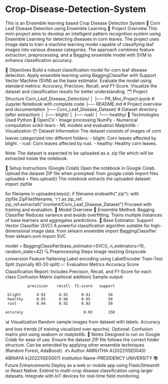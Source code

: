 # Crop-Disease-Detection-System
This is an Ensemble learning based Crop Disease Detection System 
🌽 Corn Leaf Disease Detection using Ensemble Learning
📝 Project Overview
This mini-project aims to develop an intelligent pattern recognition system using Ensemble Learning for detecting diseases in corn leaves. The project uses image data to train a machine learning model capable of classifying leaf images into various disease categories. The approach combines feature extraction, preprocessing, and a Bagging ensemble model with SVM to enhance classification accuracy.

🎯 Objectives
Build a robust classification model for corn leaf disease detection.
Apply ensemble learning using BaggingClassifier with Support Vector Machine (SVM) as the base estimator.
Evaluate the model using standard metrics: Accuracy, Precision, Recall, and F1-Score.
Visualize the dataset and classification results for better understanding.
🗂️ Project Structure
Corn_Leaf_Disease_Detection/
│
├── PR_Mini_Project.ipynb        # Jupyter Notebook with complete code
├── README.md                    # Project overview and documentation
├── Corn_Leaf_Disease_Dataset/  # Dataset directory (after extraction)
│   ├── blight/
│   ├── rust/
│   └── healthy/
🧰 Technologies Used
Python 🐍
OpenCV - Image processing
NumPy - Numerical computation
scikit-learn - ML models and evaluation
Matplotlib - Visualization
📦 Dataset Information
The dataset consists of images of corn leaves categorized into different folders: - blight: Corn leaves affected by blight. - rust: Corn leaves affected by rust. - healthy: Healthy corn leaves.

Note: The dataset is expected to be uploaded as a .zip file which will be extracted inside the notebook.

🔧 Setup Instructions (Google Colab)
Open the notebook in Google Colab.
Upload the dataset ZIP file when prompted:
from google.colab import files
uploaded = files.upload()
The notebook extracts the uploaded dataset:
import zipfile

for filename in uploaded.keys():
    if filename.endswith(".zip"):
        with zipfile.ZipFile(filename, 'r') as zip_ref:
            zip_ref.extractall("/content/Corn_Leaf_Disease_Dataset")
Proceed with training and evaluation.
🧠 Model Overview
🔄 Ensemble Method: Bagging Classifier
Reduces variance and avoids overfitting.
Trains multiple instances of base learners and aggregates predictions.
🔬 Base Estimator: Support Vector Classifier (SVC)
A powerful classification algorithm suitable for high-dimensional image data.
from sklearn.ensemble import BaggingClassifier
from sklearn.svm import SVC

model = BaggingClassifier(base_estimator=SVC(), n_estimators=10, random_state=42)
🔍 Preprocessing Steps
Image resizing
Grayscale conversion
Feature flattening
Label encoding using LabelEncoder
Train-Test Split (typically 80-20 split)
📈 Evaluation Metrics
Accuracy Score
Classification Report: Includes Precision, Recall, and F1-Score for each class
Confusion Matrix (optional addition)
Sample output:

              precision    recall  f1-score   support

     blight       0.92      0.91      0.91        50
     healthy      0.95      0.96      0.95        50
     rust         0.94      0.92      0.93        50

    accuracy                           0.93       150
📊 Visualization
Random sample images from dataset with labels.
Accuracy and loss trends (if training visualized over epochs).
Optional: Confusion matrix plot using seaborn or matplotlib.
📌 Notes
Designed to run on Google Colab for ease of use.
Ensure the dataset ZIP file follows the correct folder structure.
Can be extended by applying other ensemble techniques (Random Forest, AdaBoost).
✍️ Author
AMRUTHA A(20221ISE0045) ABINAYA k(20221ISE0007)
Institution Name-PRESIDENCY UNIVERSITY
📚 Future Enhancements
Deploy as a web or mobile app using Flask/Streamlit or React Native.
Extend to multi-crop disease classification using larger datasets.
Integrate with IoT devices for real-time field monitoring.
